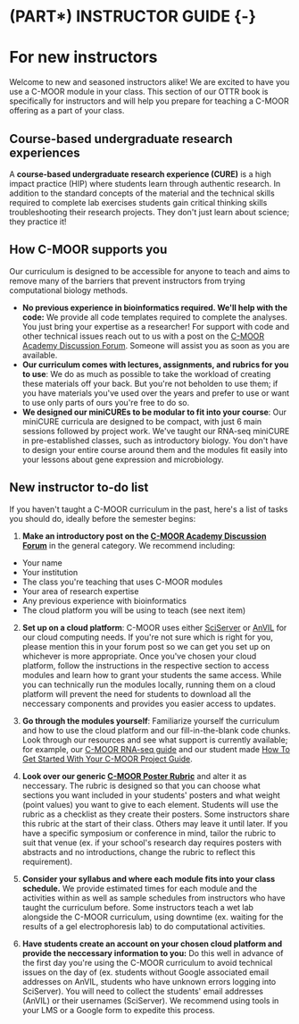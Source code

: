 


# (PART\*) INSTRUCTOR GUIDE {-}

# For new instructors

Welcome to new and seasoned instructors alike! We are excited to have you use a C-MOOR module in your class. This section of our OTTR book is specifically for instructors and will help you prepare for teaching a C-MOOR offering as a part of your class. 

## Course-based undergraduate research experiences

A **course-based undergraduate research experience (CURE)** is a high impact practice (HIP) where students learn through authentic research. In addition to the standard concepts of the material and the technical skills required to complete lab exercises students gain critical thinking skills troubleshooting their research projects. They don't just learn about science; they practice it!

## How C-MOOR supports you

Our curriculum is designed to be accessible for anyone to teach and aims to remove many of the barriers that prevent instructors from trying computational biology methods.

- **No previous experience in bioinformatics required. We'll help with the code:** We provide all code templates required to complete the analyses. You just bring your expertise as a researcher! For support with code and other technical issues reach out to us with a post on the [C-MOOR Academy Discussion Forum](https://help.c-moor.org/). Someone will assist you as soon as you are available.
- **Our curriculum comes with lectures, assignments, and rubrics for you to use**: We do as much as possible to take the workload of creating these materials off your back. But you're not beholden to use them; if you have materials you've used over the years and prefer to use or want to use only parts of ours you're free to do so. 
- **We designed our miniCUREs to be modular to fit into your course**: Our miniCURE curricula are designed to be compact, with just 6 main sessions followed by project work. We've taught our RNA-seq miniCURE in pre-established classes, such as introductory biology. You don't have to design your entire course around them and the modules fit easily into your lessons about gene expression and microbiology.


## New instructor to-do list

If you haven't taught a C-MOOR curriculum in the past, here's a list of tasks you should do, ideally before the semester begins:

1. **Make an introductory post on the [C-MOOR Academy Discussion Forum](https://help.c-moor.org/)** in the general category. We recommend including:
  - Your name
  - Your institution
  - The class you're teaching that uses C-MOOR modules
  - Your area of research expertise
  - Any previous experience with bioinformatics
  - The cloud platform you will be using to teach (see next item)

2. **Set up on a cloud platform**: C-MOOR uses either [SciServer](https://www.sciserver.org/) or [AnVIL](https://anvil.terra.bio/) for our cloud computing needs. If you're not sure which is right for you, please mention this in your forum post so we can get you set up on whichever is more appropriate. Once you've chosen your cloud platform, follow the instructions in the respective section to access modules and learn how to grant your students the same access. While you can technically run the modules locally, running them on a cloud platform will prevent the need for students to download all the neccessary components and provides you easier access to updates.

3. **Go through the modules yourself**: Familiarize yourself the curriculum and how to use the cloud platform and our fill-in-the-blank code chunks. Look through our resources and see what support is currently available; for example, our [C-MOOR RNA-seq guide](https://docs.google.com/presentation/d/1ic09dhbt6WLEAgBTOqfT_tveknFF936BPVC2JhjutmY/edit?usp=sharing) and our student made [How To Get Started With Your C-MOOR Project Guide](https://docs.google.com/document/d/1WxlN2XG5_VEDN0u-JpAO7dJQrG8P0YG6Svm-eEvagxY/edit?usp=sharing).  

4. **Look over our generic [C-MOOR Poster Rubric](https://docs.google.com/document/d/1Aq4wVqO6S-PbKuV-rBiiRySVor_FLaRHp_CPuWBJPm4/edit?usp=sharing)** and alter it as neccessary. The rubric is designed so that you can choose what sections you want included in your students' posters and what weight (point values) you want to give to each element. Students will use the rubric as a checklist as they create their posters. Some instructors share this rubric at the start of their class. Others may leave it until later. If you have a specific symposium or conference in mind, tailor the rubric to suit that venue (ex. if your school's research day requires posters with abstracts and no introductions, change the rubric to reflect this requirement).

5. **Consider your syllabus and where each module fits into your class schedule.** We provide estimated times for each module and the activities within as well as sample schedules from instructors who have taught the curriculum before. Some instructors teach a wet lab alongside the C-MOOR curriculum, using downtime (ex. waiting for the results of a gel electrophoresis lab) to do computational activities.

6. **Have students create an account on your chosen cloud platform and provide the neccessary information to you:** Do this well in advance of the first day you're using the C-MOOR curriculum to avoid technical issues on the day of (ex. students without Google associated email addresses on AnVIL, students who have unknown errors logging into SciServer). You will need to collect the students' email addresses (AnVIL) or their usernames (SciServer). We recommend using tools in your LMS or a Google form to expedite this process.

